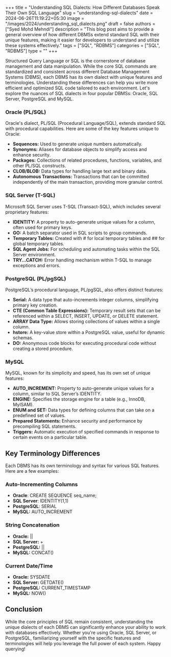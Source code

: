+++
title = "Understanding SQL Dialects: How Different Databases Speak Their Own SQL Language"
slug = "understanding-sql-dialects"
date = 2024-06-26T11:19:22+05:30
image = "/images/2024/understanding_sql_dialects.png"
draft = false
authors = ["Syed Mohd Mehndi"]
description = "This blog post aims to provide a general overview of how different DBMSs extend standard SQL with their unique features, making it easier for developers to understand and utilize these systems effectively."
tags = ["SQL", "RDBMS"]
categories = ["SQL", "RDBMS"]
type = ""
+++

Structured Query Language or SQL is the cornerstone of database management and data manipulation. While the core SQL commands are standardized and consistent across different Database Management Systems (DBMS), each DBMS has its own dialect with unique features and terminologies. Understanding these differences can help you write more efficient and optimized SQL code tailored to each environment. Let's explore the nuances of SQL dialects in four popular DBMSs: Oracle, SQL Server, PostgreSQL and MySQL.

### Oracle (PL/SQL)

Oracle's dialect, PL/SQL (Procedural Language/SQL), extends standard SQL with procedural capabilities. Here are some of the key features unique to Oracle:

- **Sequences:** Used to generate unique numbers automatically.
- **Synonyms:** Aliases for database objects to simplify access and enhance security.
- **Packages:** Collections of related procedures, functions, variables, and other PL/SQL constructs.
- **CLOB/BLOB:** Data types for handling large text and binary data.
- **Autonomous Transactions:** Transactions that can be committed independently of the main transaction, providing more granular control.

### SQL Server (T-SQL)

Microsoft SQL Server uses T-SQL (Transact-SQL), which includes several proprietary features:

- **IDENTITY:** A property to auto-generate unique values for a column, often used for primary keys.
- **GO:** A batch separator used in SQL scripts to group commands.
- **Temporary Tables:** Created with # for local temporary tables and ## for global temporary tables.
- **SQL Agent Jobs:** For scheduling and automating tasks within the SQL Server environment.
- **TRY...CATCH:** Error handling mechanism within T-SQL to manage exceptions and errors.

### PostgreSQL (PL/pgSQL)

PostgreSQL’s procedural language, PL/pgSQL, also offers distinct features:

- **Serial:** A data type that auto-increments integer columns, simplifying primary key creation.
- **CTE (Common Table Expressions):** Temporary result sets that can be referenced within a SELECT, INSERT, UPDATE, or DELETE statement.
- **ARRAY Data Type:** Allows storing collections of values within a single column.
- **hstore:** A key-value store within a PostgreSQL value, useful for dynamic schemas.
- **DO:** Anonymous code blocks for executing procedural code without creating a stored procedure.

### MySQL

MySQL, known for its simplicity and speed, has its own set of unique features:

- **AUTO_INCREMENT:** Property to auto-generate unique values for a column, similar to SQL Server’s IDENTITY.
- **ENGINE:** Specifies the storage engine for a table (e.g., InnoDB, MyISAM).
- **ENUM and SET:** Data types for defining columns that can take on a predefined set of values.
- **Prepared Statements:** Enhance security and performance by precompiling SQL statements.
- **Triggers:** Automatic execution of specified commands in response to certain events on a particular table.

## Key Terminology Differences

Each DBMS has its own terminology and syntax for various SQL features. Here are a few examples:

### Auto-Incrementing Columns

- **Oracle**: CREATE SEQUENCE seq_name;
- **SQL Server**: IDENTITY(1,1)
- **PostgreSQL**: SERIAL
- **MySQL:** AUTO_INCREMENT

### String Concatenation

- **Oracle:** ||
- **SQL Server:** +
- **PostgreSQL:** ||
- **MySQL:** CONCAT()

### Current Date/Time

- **Oracle:** SYSDATE
- **SQL Server:** GETDATE()
- **PostgreSQL:** CURRENT_TIMESTAMP
- **MySQL:** NOW()

## Conclusion

While the core principles of SQL remain consistent, understanding the unique dialects of each DBMS can significantly enhance your ability to work with databases effectively. Whether you're using Oracle, SQL Server, or PostgreSQL, familiarizing yourself with the specific features and terminologies will help you leverage the full power of each system. Happy querying!
